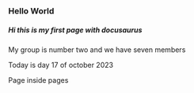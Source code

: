 ### Hello World

##### Hi this is my first page with docusaurus


My group is number two and we have seven members 

Today is day 17 of october 2023



Page inside pages 